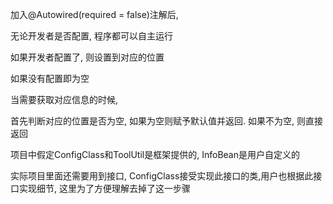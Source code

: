 加入@Autowired(required = false)注解后, 

无论开发者是否配置, 程序都可以自主运行

如果开发者配置了, 则设置到对应的位置

如果没有配置即为空

当需要获取对应信息的时候, 

首先判断对应的位置是否为空, 如果为空则赋予默认值并返回. 如果不为空, 则直接返回

项目中假定ConfigClass和ToolUtil是框架提供的, InfoBean是用户自定义的

实际项目里面还需要用到接口, ConfigClass接受实现此接口的类,用户也根据此接口实现细节, 这里为了方便理解去掉了这一步骤
